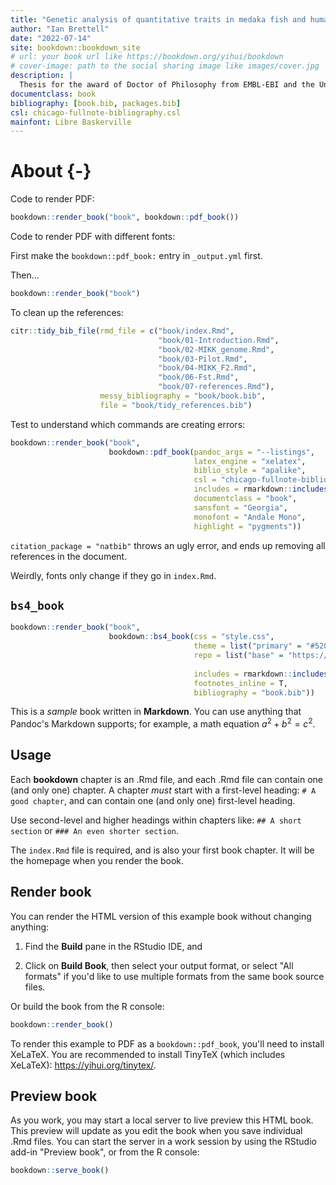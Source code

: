 ```yaml
---
title: "Genetic analysis of quantitative traits in medaka fish and humans"
author: "Ian Brettell"
date: "2022-07-14"
site: bookdown::bookdown_site
# url: your book url like https://bookdown.org/yihui/bookdown
# cover-image: path to the social sharing image like images/cover.jpg
description: |
  Thesis for the award of Doctor of Philosophy from EMBL-EBI and the University of Cambridge.
documentclass: book
bibliography: [book.bib, packages.bib]
csl: chicago-fullnote-bibliography.csl
mainfont: Libre Baskerville
---
```


# About {-}

Code to render PDF:


```r
bookdown::render_book("book", bookdown::pdf_book())
```

Code to render PDF with different fonts:

First make the `bookdown::pdf_book:` entry in `_output.yml` first.

Then...


```r
bookdown::render_book("book")
```

To clean up the references:


```r
citr::tidy_bib_file(rmd_file = c("book/index.Rmd",
                                 "book/01-Introduction.Rmd",
                                 "book/02-MIKK_genome.Rmd",
                                 "book/03-Pilot.Rmd",
                                 "book/04-MIKK_F2.Rmd",
                                 "book/06-Fst.Rmd",
                                 "book/07-references.Rmd"),
                    messy_bibliography = "book/book.bib",
                    file = "book/tidy_references.bib")
```

Test to understand which commands are creating errors:



```r
bookdown::render_book("book",
                      bookdown::pdf_book(pandoc_args = "--listings",
                                         latex_engine = "xelatex",
                                         biblio_style = "apalike",
                                         csl = "chicago-fullnote-bibliography.csl",
                                         includes = rmarkdown::includes(in_header = "preamble.tex"),
                                         documentclass = "book",
                                         sansfont = "Georgia",
                                         monofont = "Andale Mono",
                                         highlight = "pygments"))

```

`citation_package = "natbib"` throws an ugly error, and ends up removing all references in the document.

Weirdly, fonts only change if they go in `index.Rmd`.

## `bs4_book`


```r
bookdown::render_book("book",
                      bookdown::bs4_book(css = "style.css",
                                         theme = list("primary" = "#52002E"),
                                         repo = list("base" = "https://github.com/brettellebi/PhD-thesis",
                                                                                         "branch" = "master", "subdir" = "book"),
                                         includes = rmarkdown::includes(in_header = "css.html"),
                                         footnotes_inline = T,
                                         bibliography = "book.bib"))
```


This is a *sample* book written in **Markdown**. You can use anything that Pandoc's Markdown supports; for example, a math equation $a^2 + b^2 = c^2$.

## Usage

Each **bookdown** chapter is an .Rmd file, and each .Rmd file can contain one (and only one) chapter. A chapter *must* start with a first-level heading: `# A good chapter`, and can contain one (and only one) first-level heading.

Use second-level and higher headings within chapters like: `## A short section` or `### An even shorter section`.

The `index.Rmd` file is required, and is also your first book chapter. It will be the homepage when you render the book.

## Render book

You can render the HTML version of this example book without changing anything:

1.  Find the **Build** pane in the RStudio IDE, and

2.  Click on **Build Book**, then select your output format, or select "All formats" if you'd like to use multiple formats from the same book source files.

Or build the book from the R console:


```r
bookdown::render_book()
```

To render this example to PDF as a `bookdown::pdf_book`, you'll need to install XeLaTeX. You are recommended to install TinyTeX (which includes XeLaTeX): <https://yihui.org/tinytex/>.

## Preview book

As you work, you may start a local server to live preview this HTML book. This preview will update as you edit the book when you save individual .Rmd files. You can start the server in a work session by using the RStudio add-in "Preview book", or from the R console:


```r
bookdown::serve_book()
```


